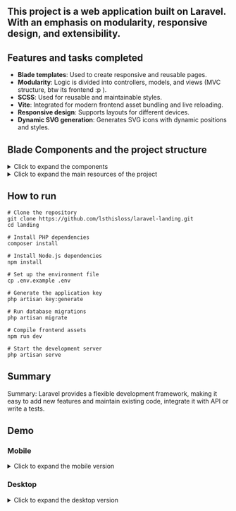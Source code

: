 ## This project is a web application built on Laravel. With an emphasis on modularity, responsive design, and extensibility. 

## Features and tasks completed
- **Blade templates**: Used to create responsive and reusable pages.
- **Modularity**: Logic is divided into controllers, models, and views (MVC structure, btw its frontend :p ).
- **SCSS**: Used for reusable and maintainable styles.
- **Vite**: Integrated for modern frontend asset bundling and live reloading.
- **Responsive design**: Supports layouts for different devices.
- **Dynamic SVG generation**: Generates SVG icons with dynamic positions and styles.



## Blade Components and the project structure
<details>
<summary>Click to expand the components</summary>    
1. **`partials/svg-container.blade.php`**:
   - Dynamically generates SVG icons with random positions and sizes.
   - Used as a background or decorative element in various sections.

2. **`partials/header-gradient.blade.php`**:
   - Contains a gradient background and includes the `svg-container` component.
   - Supports dynamic content injection via `@yield('header-content')`.

3. **`components/card.blade.php`**:
   - Displays individual cards with an image, title, description, and social links.
   - Used in a cycle like a factory of cards.

4. **`pages/editorial-principles.blade.php`**:
   - A page template that includes the `svg-container` as a background.
   - Contains a structured layout.
</details>
<details>
<summary>Click to expand the main resources of the project</summary>    

```plaintext
├── resources/                  # Application resources
│   ├── views/                  # Blade templates
│   │   ├── layouts/            # Main layouts (app.blade.php)
│   │   ├── partials/           # Reusable partials (header, footer, svg-container)
│   │   ├── components/         # Blade components (cards, buttons)
│   │   └── pages/              # Page-specific templates (editorial-principles.blade.php)
│   ├── scss/                   # SCSS styles
│   │   ├── base/               # Base styles (variables, mixins)
│   │   ├── components/         # Component-specific styles (buttons, cards)
│   │   └── pages/              # Page-specific styles
│   ├── js/                     # JavaScript files
│   └── lang/                   # Localization files - not implemented
├── routes/                     # Application routes
│   ├── web.php                 # Web routes - only one route (editorial-principles)
│   └── api.php                 # API routes
└──  
```
</details>


## How to run   
```plaintext
# Clone the repository
git clone https://github.com/lsthisloss/laravel-landing.git
cd landing

# Install PHP dependencies
composer install

# Install Node.js dependencies
npm install

# Set up the environment file
cp .env.example .env

# Generate the application key
php artisan key:generate

# Run database migrations
php artisan migrate

# Compile frontend assets
npm run dev

# Start the development server
php artisan serve
```

## Summary
Summary: Laravel provides a flexible development framework, making it easy to add new features and maintain existing code, integrate it with API or write a tests.

## Demo
### Mobile
<details>
<summary>Click to expand the mobile version</summary>    
    
![Screenshot 2025-04-22 034352](https://github.com/user-attachments/assets/b3cf0cc9-ac4d-4280-897f-887cd4f169cc)            
![image](https://github.com/user-attachments/assets/23740e69-67a4-440b-8b54-d5adff6e87d8)
</details>

### Desktop
<details>
<summary>Click to expand the desktop version</summary>    
    
![Screenshot 2025-04-22 034024](https://github.com/user-attachments/assets/3ccf7869-3669-4347-90ad-1207560863ec)        
![image](https://github.com/user-attachments/assets/435272c2-47b6-4f8f-be0d-94f1a6d4214d)
</details>


